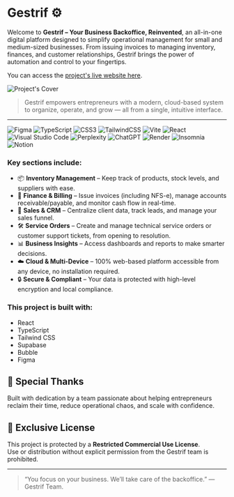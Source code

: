 # Gestrif ⚙️

Welcome to **Gestrif – Your Business Backoffice, Reinvented**, an all-in-one digital platform designed to simplify operational management for small and medium-sized businesses. From issuing invoices to managing inventory, finances, and customer relationships, Gestrif brings the power of automation and control to your fingertips.

You can access the [project's live website here](https://gestrif.com/).

![Project's Cover](https://i.imgur.com/khtHo1T.png)

> Gestrif empowers entrepreneurs with a modern, cloud-based system to organize, operate, and grow — all from a single, intuitive interface.

---
![Figma](https://img.shields.io/badge/figma-%23F24E1E.svg?style=for-the-badge&logo=figma&logoColor=white) ![TypeScript](https://img.shields.io/badge/typescript-%23007ACC.svg?style=for-the-badge&logo=typescript&logoColor=white) ![CSS3](https://img.shields.io/badge/css3-%231572B6.svg?style=for-the-badge&logo=css3&logoColor=white) ![TailwindCSS](https://img.shields.io/badge/tailwindcss-%2338B2AC.svg?style=for-the-badge&logo=tailwind-css&logoColor=white) ![Vite](https://img.shields.io/badge/vite-%23646CFF.svg?style=for-the-badge&logo=vite&logoColor=white) ![React](https://img.shields.io/badge/react-%2320232a.svg?style=for-the-badge&logo=react&logoColor=%2361DAFB) ![Visual Studio Code](https://img.shields.io/badge/Visual%20Studio%20Code-0078d7.svg?style=for-the-badge&logo=visual-studio-code&logoColor=white) ![Perplexity](https://img.shields.io/badge/perplexity-000000?style=for-the-badge&logo=perplexity&logoColor=088F8F) ![ChatGPT](https://img.shields.io/badge/chatGPT-74aa9c?style=for-the-badge&logo=openai&logoColor=white) ![Render](https://img.shields.io/badge/Render-%46E3B7.svg?style=for-the-badge&logo=render&logoColor=white) ![Insomnia](https://img.shields.io/badge/Insomnia-black?style=for-the-badge&logo=insomnia&logoColor=5849BE) ![Notion](https://img.shields.io/badge/Notion-%23000000.svg?style=for-the-badge&logo=notion&logoColor=white)

### Key sections include:

- 📦 **Inventory Management** – Keep track of products, stock levels, and suppliers with ease.
- 💸 **Finance & Billing** – Issue invoices (including NFS-e), manage accounts receivable/payable, and monitor cash flow in real-time.
- 🧾 **Sales & CRM** – Centralize client data, track leads, and manage your sales funnel.
- 🛠️ **Service Orders** – Create and manage technical service orders or customer support tickets, from opening to resolution.
- 📊 **Business Insights** – Access dashboards and reports to make smarter decisions.
- ☁️ **Cloud & Multi-Device** – 100% web-based platform accessible from any device, no installation required.
- 🔒 **Secure & Compliant** – Your data is protected with high-level encryption and local compliance.

### This project is built with:

* React
* TypeScript
* Tailwind CSS
* Supabase
* Bubble
* Figma

## 🙌 Special Thanks

Built with dedication by a team passionate about helping entrepreneurs reclaim their time, reduce operational chaos, and scale with confidence.

## 📄 Exclusive License

This project is protected by a **Restricted Commercial Use License**.  
Use or distribution without explicit permission from the Gestrif team is prohibited.

---

> “You focus on your business. We’ll take care of the backoffice.” — Gestrif Team.

